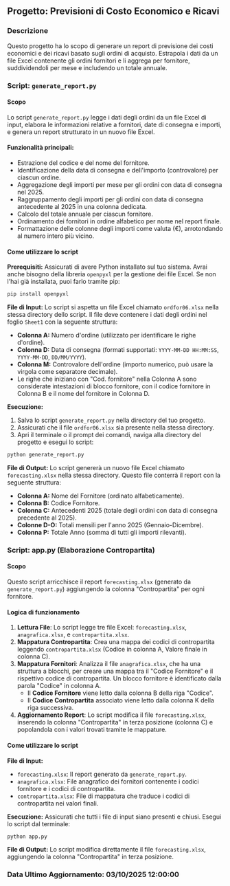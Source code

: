 ## Progetto: Previsioni di Costo Economico e Ricavi

### Descrizione
Questo progetto ha lo scopo di generare un report di previsione dei costi economici e dei ricavi basato sugli ordini di acquisto. Estrapola i dati da un file Excel contenente gli ordini fornitori e li aggrega per fornitore, suddividendoli per mese e includendo un totale annuale.

### Script: `generate_report.py`

#### Scopo
Lo script `generate_report.py` legge i dati degli ordini da un file Excel di input, elabora le informazioni relative a fornitori, date di consegna e importi, e genera un report strutturato in un nuovo file Excel.

#### Funzionalità principali:
- Estrazione del codice e del nome del fornitore.
- Identificazione della data di consegna e dell'importo (controvalore) per ciascun ordine.
- Aggregazione degli importi per mese per gli ordini con data di consegna nel 2025.
- Raggruppamento degli importi per gli ordini con data di consegna antecedente al 2025 in una colonna dedicata.
- Calcolo del totale annuale per ciascun fornitore.
- Ordinamento dei fornitori in ordine alfabetico per nome nel report finale.
- Formattazione delle colonne degli importi come valuta (€), arrotondando al numero intero più vicino.

#### Come utilizzare lo script

**Prerequisiti:**
Assicurati di avere Python installato sul tuo sistema. Avrai anche bisogno della libreria `openpyxl` per la gestione dei file Excel. Se non l'hai già installata, puoi farlo tramite pip:
```bash
pip install openpyxl
```

**File di Input:**
Lo script si aspetta un file Excel chiamato `ordfor06.xlsx` nella stessa directory dello script. Il file deve contenere i dati degli ordini nel foglio `Sheet1` con la seguente struttura:
- **Colonna A:** Numero d'ordine (utilizzato per identificare le righe d'ordine).
- **Colonna D:** Data di consegna (formati supportati: `YYYY-MM-DD HH:MM:SS`, `YYYY-MM-DD`, `DD/MM/YYYY`).
- **Colonna M:** Controvalore dell'ordine (importo numerico, può usare la virgola come separatore decimale).
- Le righe che iniziano con "Cod. fornitore" nella Colonna A sono considerate intestazioni di blocco fornitore, con il codice fornitore in Colonna B e il nome del fornitore in Colonna D.

**Esecuzione:**
1. Salva lo script `generate_report.py` nella directory del tuo progetto.
2. Assicurati che il file `ordfor06.xlsx` sia presente nella stessa directory.
3. Apri il terminale o il prompt dei comandi, naviga alla directory del progetto e esegui lo script:
```bash
python generate_report.py
```

**File di Output:**
Lo script genererà un nuovo file Excel chiamato `forecasting.xlsx` nella stessa directory. Questo file conterrà il report con la seguente struttura:
- **Colonna A:** Nome del Fornitore (ordinato alfabeticamente).
- **Colonna B:** Codice Fornitore.
- **Colonna C:** Antecedenti 2025 (totale degli ordini con data di consegna precedente al 2025).
- **Colonne D-O:** Totali mensili per l'anno 2025 (Gennaio-Dicembre).
- **Colonna P:** Totale Anno (somma di tutti gli importi rilevanti).

### Script: app.py (Elaborazione Contropartita)

#### Scopo
Questo script arricchisce il report `forecasting.xlsx` (generato da `generate_report.py`) aggiungendo la colonna "Contropartita" per ogni fornitore.

#### Logica di funzionamento
1.  **Lettura File**: Lo script legge tre file Excel: `forecasting.xlsx`, `anagrafica.xlsx`, e `contropartita.xlsx`.
2.  **Mappatura Contropartita**: Crea una mappa dei codici di contropartita leggendo `contropartita.xlsx` (Codice in colonna A, Valore finale in colonna C).
3.  **Mappatura Fornitori**: Analizza il file `anagrafica.xlsx`, che ha una struttura a blocchi, per creare una mappa tra il "Codice Fornitore" e il rispettivo codice di contropartita. Un blocco fornitore è identificato dalla parola "Codice" in colonna A.
    - Il **Codice Fornitore** viene letto dalla colonna B della riga "Codice".
    - Il **Codice Contropartita** associato viene letto dalla colonna K della riga successiva.
4.  **Aggiornamento Report**: Lo script modifica il file `forecasting.xlsx`, inserendo la colonna "Contropartita" in terza posizione (colonna C) e popolandola con i valori trovati tramite le mappature.

#### Come utilizzare lo script

**File di Input:**
- `forecasting.xlsx`: Il report generato da `generate_report.py`.
- `anagrafica.xlsx`: File anagrafico dei fornitori contenente i codici fornitore e i codici di contropartita.
- `contropartita.xlsx`: File di mappatura che traduce i codici di contropartita nei valori finali.

**Esecuzione:**
Assicurati che tutti i file di input siano presenti e chiusi. Esegui lo script dal terminale:
```bash
python app.py
```

**File di Output:**
Lo script modifica direttamente il file `forecasting.xlsx`, aggiungendo la colonna "Contropartita" in terza posizione.

### Data Ultimo Aggiornamento: 03/10/2025 12:00:00